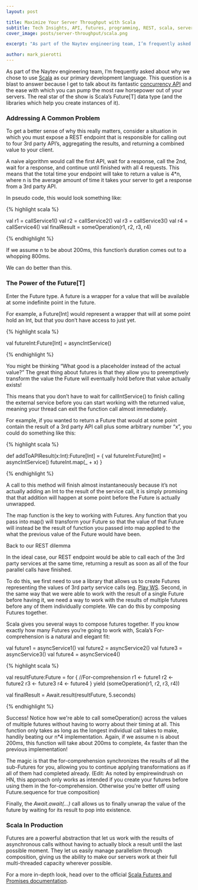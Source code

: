 ```yaml
---
layout: post

title: Maximize Your Server Throughput with Scala
subtitle: Tech Insights, API, futures, programming, REST, scala, servers, throughput
cover_image: posts/server-throughput/scala.png

excerpt: "As part of the Naytev engineering team, I’m frequently asked about why we chose to use Scala as our primary development language."

author: mark_pierotti
---
```


As part of the Naytev engineering team, I’m frequently asked about why we chose to use [Scala](http://www.scala-lang.org/) as our primary development language.  This question is a blast to answer because I get to talk about its fantastic [concurrency API](http://www.scala-lang.org/api/current/index.html#scala.concurrent.package) and the ease with which you can pump the most raw horsepower out of your servers.  The real star of the show is Scala’s Future[T] data type (and the libraries which help you create instances of it). 

### Addressing A Common Problem

To get a better sense of why this really matters, consider a situation in which you must expose a REST endpoint that is responsible for calling out to four 3rd party API’s, aggregating the results, and returning a combined value to your client.

A naive algorithm would call the first API, wait for a response, call the 2nd, wait for a response, and continue until finished with all 4 requests.  This means that the total time your endpoint will take to return a value is 4\*n, where n is the average amount of time it takes your server to get a response from a 3rd party API.

In pseudo code, this would look something like:

{% highlight scala %}

val r1 = callService1()
val r2 = callService2()
val r3 = callService3()
val r4 = callService4()
val finalResult = someOperation(r1, r2, r3, r4)

{% endhighlight %}

If we assume n to be about 200ms, this function’s duration comes out to a whopping 800ms.

We can do better than this.

### The Power of the Future[T]

Enter the Future type.  A future is a wrapper for a value that will be available at some indefinite point in the future.

For example, a Future[Int] would represent a wrapper that will at some point hold an Int, but that you don’t have access to just yet.

{% highlight scala %}

val futureInt:Future\[Int\] = asyncIntService()

{% endhighlight %}

You might be thinking “What good is a placeholder instead of the actual value?”  The great thing about futures is that they allow you to preemptively transform the value the Future will eventually hold before that value actually exists!

This means that you don’t have to wait for callIntService() to finish calling the external service before you can start working with the returned value, meaning your thread can exit the function call almost immediately.

For example, if you wanted to return a Future that would at some point contain the result of a 3rd party API call plus some arbitrary number “x”, you could do something like this:

{% highlight scala %}

def addToAPIResult(x:Int):Future[Int] = {
  val futureInt:Future[Int] = asyncIntService()
  futureInt.map(_ + x)
}

{% endhighlight %}

A call to this method will finish almost instantaneously because it’s not actually adding an Int to the result of the service call, it is simply promising that that addition will happen at some point before the Future is actually unwrapped.

The map function is the key to working with Futures. Any function that you pass into map() will transform your Future so that the value of that Future will instead be the result of function you passed into map applied to the what the previous value of the Future would have been.

Back to our REST dilemma

In the ideal case, our REST endpoint would be able to call each of the 3rd party services at the same time, returning a result as soon as all of the four parallel calls have finished.

To do this, we first need to use a library that allows us to create Futures representing the values of 3rd party service calls (eg. [Play WS](https://www.playframework.com/documentation/2.2.x/api/scala/index.html#play.api.libs.ws.package). Second, in the same way that we were able to work with the result of a single Future before having it, we need a way to work with the results of multiple futures before any of them individually complete. We can do this by composing Futures together.

Scala gives you several ways to compose futures together. If you know exactly how many Futures you’re going to work with, Scala’s For-comprehension is a natural and elegant fit:

val future1 = asyncService1()
val future2 = asyncService2()
val future3 = asyncService3()
val future4 = asyncService4()

{% highlight scala %}

val resultFuture:Future = for { //For-comprehension
  r1 <- future1
   r2 <- future2
   r3 <- future3
   r4 <- future4
 } yield (someOperation(r1, r2, r3, r4))
 
 val finalResult = Await.result(resultFuture, 5.seconds)

 {% endhighlight %}
 
Success! Notice how we're able to call someOperation() across the values of multiple futures without having to worry about their timing at all. This function only takes as long as the longest individual call takes to make, handily beating our n\*4 implementation. Again, if we assume n is about 200ms, this function will take about 200ms to complete, 4x faster than the previous implementation!

The magic is that the for-comprehension synchronizes the results of all the sub-Futures for you, allowing you to continue applying transformations as if all of them had completed already.
(Edit: As noted by empirewindrush on HN, this approach only works as intended if you create your futures before using them in the for-comprehension. Otherwise you're better off using Future.sequence for true composition)

Finally, the _Await.await(...)_ call allows us to finally unwrap the value of the future by waiting for its result to pop into existence.

### Scala In Production

Futures are a powerful abstraction that let us work with the results of asynchronous calls without having to actually block a result until the last possible moment. They let us easily manage parallelism through composition, giving us the ability to make our servers work at their full multi-threaded capacity wherever possible.

For a more in-depth look, head over to the official [Scala Futures and Promises documentation](http://docs.scala-lang.org/overviews/core/futures.html).
